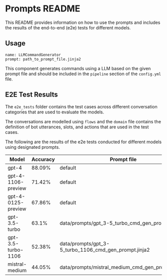 # Prompts README

This README provides information on how to use the prompts and includes the results of the end-to-end (e2e) tests for different models.

## Usage

```
name: LLMCommandGenerator
prompt: path_to_prompt_file.jinja2
```
This component generates commands using a LLM based on the given prompt file and should be included in the `pipeline` section of the `config.yml` file.

## E2E Test Results

The `e2e_tests` folder contains the test cases across different conversation categories that are used to evaluate the models.

The conversations are modelled using `flows` and the `domain` file contains the definition of bot utterances, slots, and actions that are used in the test cases.

The following are the results of the e2e tests conducted for different models using designated prompts. 

| Model   | Accuracy | Prompt file |
|---------|----------|-------------|
| gpt-4   | 88.09%   | default     |
| gpt-4-1106-preview | 71.42%      | default     |
| gpt-4-0125-preview | 67.86%      | default     |
| gpt-3.5-turbo | 63.1%      | data/prompts/gpt_3-5_turbo_cmd_gen_prompt.jinja2     |
| gpt-3.5-turbo-1106 | 52.38%      | data/prompts/gpt_3-5_turbo_1106_cmd_gen_prompt.jinja2     |
| mistral-medium | 44.05%      | data/prompts/mistral_medium_cmd_gen_prompt.jinja2     |
